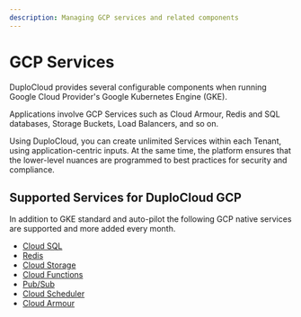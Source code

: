 ```yaml
---
description: Managing GCP services and related components
---
```


# GCP Services

DuploCloud provides several configurable components when running Google Cloud Provider's Google Kubernetes Engine (GKE).

Applications involve GCP Services such as Cloud Armour, Redis and SQL databases, Storage Buckets, Load Balancers, and so on.&#x20;

Using DuploCloud, you can create unlimited Services within each Tenant, using application-centric inputs. At the same time, the platform ensures that the lower-level nuances are programmed to best practices for security and compliance.&#x20;

## Supported Services for DuploCloud GCP

In addition to GKE standard and auto-pilot the following  GCP native services are supported and more added every month.

* [Cloud SQL](databases/sql-databases.md)
* [Redis](databases/redis-database-instance.md)
* [Cloud Storage](s3-bucket.md)
* [Cloud Functions](s3-bucket-1.md)
* [Pub/Sub](s3-bucket-3.md)
* [Cloud Scheduler](s3-bucket-2.md)
* [Cloud Armour](cloud-armour.md)
